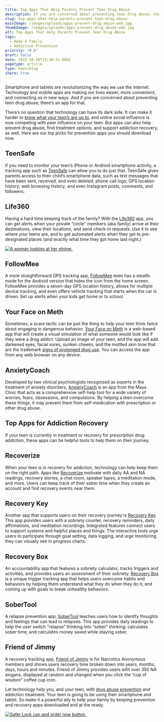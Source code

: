 ```yaml
---
title: Top Apps That Help Parents Prevent Teen Drug Abuse
description: If you are concerned about preventing teen drug abuse; there’s an app for that.
slug: top-apps-that-help-parents-prevent-teen-drug-abuse
mainImage: /images/uploads/apps-prevent-drug-abuse-web.jpg
thumbImage: /images/uploads/apps-prevent-drug-abuse-web.jpg
alt: Top Apps That Help Parents Prevent Teen Drug Abuse
tags:
  - Home & Family
  - Addiction Prevention
priority: "0.5"
draft: false
date: 2015-10-26T23:30:21.000Z
pagetype: article
type: news/blog
share: true
---
```

Smartphone and tablets are revolutionizing the way we use the internet. Technology and mobile apps are making our lives easier, more convenient, and connecting us in new ways. And if you are concerned about preventing teen drug abuse; there’s an app for that.

There’s no question that technology can have its dark side. It can make it harder to [know what your teen’s are up to](http://blog.saferlockrx.com/blog/5-ways-technology-has-made-it-hard-to-detect-teen-drug-abuse), and online social influence is now competing with peer influence on your teen. But apps can also help prevent drug abuse, find treatment options, and support addiction recovery, as well. Here are our top picks for prevention apps you should download now.

## TeenSafe

If you need to monitor your teen’s iPhone or Android smartphone activity, a tracking app such as [TeenSafe](http://www.teensafe.com/) can allow you to do just that. TeenSafe gives parents access to their child’s smartphone data, such as text messages that have been sent, received, and even deleted; phone call logs; GPS location history; web browsing history; and even Instagram posts, comments, and followers.

## Life360

Having a hard time keeping track of the family? With the [Life360](https://www.life360.com/) app, you can get alerts when your private “circle” members (aka family) arrive at their destinations, view their locations, and send check-in requests. Use it to see where your teens are, and to get automated alerts when they get to pre-designated places (and exactly what time they got home last night.)

[![A woman looking at her phone.](/images/uploads/rxguardian-well-rx-graphic.jpg "Save up to 80 percent on prescription drugs.")](https://www.wellrx.com/rx-discount-card/enroll/?invitecode=SaferLock%20&utm_source=SaferLock%20&utm_medium=affiliate&utm_campaign=%3cblogs%3E "WellRx Link")

## FollowMee

A more straightforward GPS tracking app, [FollowMee](http://www.followmee.com/) even has a stealth mode for the Android version that hides the icon from the home screen. FollowMee provides a seven-day GPS location history, allows for multiple device tracking, and even offers vehicle tracking that starts when the car is driven. Set up alerts when your kids get home or to school.

## Your Face on Meth

Sometimes, a scare tactic can be just the thing to help your teen think twice about engaging in dangerous behavior. [Your Face on Meth](http://www.rehabs.com/explore/your-face-on-meth/) is a web-based app that will create a visual simulation of what someone would look like if they were a drug addict. Upload an image of your teen, and the app will add darkened eyes, facial sores, sunken cheeks, and the mottled skin tone that are the trademark [signs of prolonged drug use](http://blog.saferlockrx.com/blog/13-signs-your-teen-is-using-prescription-drugs). You can access the app from any web browser on any device.

## AnxietyCoach

Developed by two clinical psychologists recognized as experts in the treatment of anxiety disorders, [AnxietyCoach](https://itunes.apple.com/us/app/anxietycoach/id565943257?mt=8) is an app from the Mayo Clinic that acts as a comprehensive self-help tool for a wide variety of worries, fears, obsessions, and compulsions. By helping a teen overcome these things, it may prevent them from self-medication with prescription or other drug abuse.

## Top Apps for Addiction Recovery

If your teen is currently in treatment or recovery for prescription drug addiction, these apps can be helpful tools to help them on their journey.

## Recoverize

When your teen is in recovery for addiction, technology can help keep them on the right path. Apps like [Recoverize](http://www.recoverize.com/) motivate with daily AA and NA readings, recovery stories, a chat room, speaker tapes, a meditation mode, and more. Users can keep track of their sober time when they create an account and find recovery events near them.

## Recovery Key

Another app that supports users on their recovery journey is [Recovery Key](http://recoverykeyapp.com/). This app provides users with a sobriety counter, recovery reminders, daily affirmations, and meditation recordings. Integrated features connect users to support systems and helpful places and things. The interactive tools urge users to participate through goal setting, data logging, and urge monitoring they can visually see in progress charts.

## Recovery Box

An accountability app that features a sobriety calculator, tracks triggers and activities, and provides users an assessment of their sobriety. [Recovery Box](http://recoveryboxapp.com/) is a unique trigger tracking app that helps users overcome habits and behaviors by helping them understand what they do when they do it, and coming up with goals to break unhealthy behaviors.

## SoberTool

A relapse prevention app, [SoberTool](http://sobertool.com/) teaches users how to identify thoughts and feelings that can lead to relapses. This app provides daily readings to help the user switch “relapse” thinking into “sober” thinking; calculates sober time; and calculates money saved while staying sober.

## Friend of Jimmy

A recovery tracking app, [Friend of Jimmy](http://falesafeconsulting.com/iphone/) is for Narcotics Anonymous members and shows users recovery time broken down into years, months, days, hours and minutes. Friend of Jimmy provides users with over 350 NA slogans, displayed at random and changed when you click the “cup of wisdom” coffee cup icon.

Let technology help you, and your teen, with [drug abuse prevention](http://saferlock.wpengine.com/prevention/teen-addiction/common-effects-of-teenage-drug-abuse/) and addiction treatment. Your teen is going to be using their smartphone and tablet. So make it a powerful ally to help your family by keeping prevention and recovery apps downloaded and at the ready.

[![Safer Lock cap and order now button.](/images/uploads/safer-cta.png "Better safe than sorry. Lock up your meds.")](https://shop.rxguardian.com/products/safer-lock "Safer Lock Product Link")